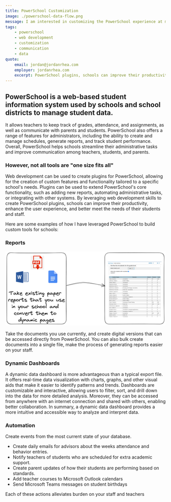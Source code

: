 ```yaml
---
title: PowerSchool Customization
image: ./powerschool-data-flow.png
message: I am interested in customizing the PowerSchool experience at my school
tags:
    - powerschool
    - web development
    - customization
    - communication
    - data
quote:
    email: jordan@jordanrhea.com
    employer: jordanrhea.com
    excerpt: PowerSchool plugins, schools can improve their productivity, enhance the user experience, and better meet the needs of their students and staff.
---
```


## PowerSchool is a web-based student information system used by schools and school districts to manage student data.

It allows teachers to keep track of grades, attendance, and assignments, as well as communicate with parents and students. PowerSchool also offers a range of features for administrators, including the ability to create and manage schedules, generate reports, and track student performance. Overall, PowerSchool helps schools streamline their administrative tasks and improve communication among teachers, students, and parents.

### However, not all tools are "one size fits all"

Web development can be used to create plugins for PowerSchool, allowing for the creation of custom features and functionality tailored to a specific school's needs. Plugins can be used to extend PowerSchool's core functionality, such as adding new reports, automating administrative tasks, or integrating with other systems. By leveraging web development skills to create PowerSchool plugins, schools can improve their productivity, enhance the user experience, and better meet the needs of their students and staff.

Here are some examples of how I have leveraged PowerSchool to build custom tools for schools:

### Reports

![report generation](./report-generation.png)

Take the documents you use currently, and create digital versions that can be accessed directly from PowerSchool. You can also bulk create documents into a single file, make the process of generating reports easier on your staff.

### Dynamic Dashboards

A dynamic data dashboard is more advantageous than a typical export file. It offers real-time data visualization with charts, graphs, and other visual aids that make it easier to identify patterns and trends. Dashboards are customizable and interactive, allowing users to filter, sort, and drill down into the data for more detailed analysis. Moreover, they can be accessed from anywhere with an internet connection and shared with others, enabling better collaboration. In summary, a dynamic data dashboard provides a more intuitive and accessible way to analyze and interpret data.

### Automation

Create events from the most current state of your database.

-   Create daily emails for advisors about the weeks attendance and behavior entries.
-   Notify teachers of students who are scheduled for extra academic support.
-   Create parent updates of how their students are performing based on standards.
-   Add teacher courses to Microsoft Outlook calendars
-   Send Microsoft Teams messages on student birthdays

Each of these actions alleviates burden on your staff and teachers
